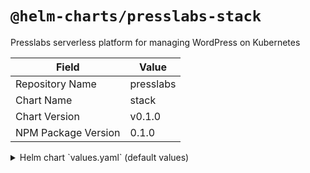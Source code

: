 # `@helm-charts/presslabs-stack`

Presslabs serverless platform for managing WordPress on Kubernetes

| Field               | Value     |
| ------------------- | --------- |
| Repository Name     | presslabs |
| Chart Name          | stack     |
| Chart Version       | v0.1.0    |
| NPM Package Version | 0.1.0     |

<details>

<summary>Helm chart `values.yaml` (default values)</summary>

```yaml
wordpress-operator:
  enabled: true

mysql-operator:
  enabled: true
  orchestrator:
    replicas: 1

nginx-ingress:
  enabled: true

cert-manager:
  enabled: true

prometheus-operator:
  enabled: true
```

</details>
